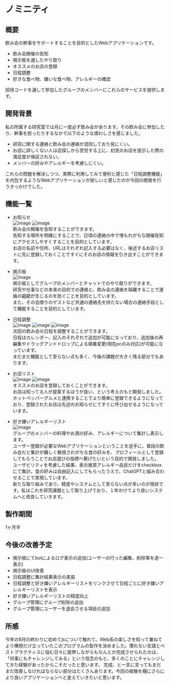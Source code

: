 # ノミニティ

## 概要

飲み会の幹事をサポートすることを目的としたWebアプリケーションです。

* 飲み会開催の告知
* 掲示板を通したやり取り
* オススメのお店の登録
* 日程調整
* 好きな食べ物、嫌いな食べ物、アレルギーの確認

招待コードを通して参加したグループのメンバーにこれらのサービスを提供します。

## 開発背景

私の所属する研究室では月に一度必ず飲み会があります。その飲み会に参加したり、幹事を担ったりするなかで以下のような煩わしさを感じました。

* 研究に関する連絡と飲み会の連絡が混同しており見にくい。
* お店に詳しくない人は店探しから苦労する上に、初見のお店を提示した際の満足度が保証されない。
* メンバーの好みやアレルギーを考慮しにくい。

これらの問題を解決しつつ、実際に利用してみて便利と感じた「日程調整機能」を内包するようなWebアプリケーションが欲しいと感じたのが今回の開発を行うきっかけでした。

## 機能一覧

* お知らせ  
![image](https://github.com/kawasho345/nominity-frontend/assets/142466984/cbb5c42a-c992-47dd-ba65-1f5e97016157)
![image](https://github.com/kawasho345/nominity-frontend/assets/142466984/de4f3519-086a-43c2-97d9-c6b95b507ec4)  
飲み会の開催を告知することができます。  
告知する場所を明確にすることで、日頃の連絡の中で埋もれがちな開催告知にアクセスしやすくすることを目的としています。  
お店の名前や住所、URLはそれぞれ記入する必要はなく、後述するお店リストに先に登録しておくことですぐにそのお店の情報を引き出すことができます。

* 掲示板  
![image](https://github.com/kawasho345/nominity-frontend/assets/142466984/4f1b6959-c004-4b0b-becd-2c3e35b9db8f)  
掲示板としてグループのメンバーとチャットでのやり取りができます。  
研究や仕事などの本来の目的での連絡と、飲み会の連絡を隔離することで連絡の齟齬が生じるのを防ぐことを目的としています。  
また、その会限りのゲストなど共通の連絡先を持たない場合の連絡手段として機能することを目的としています。

* 日程調整  
![image](https://github.com/kawasho345/nominity-frontend/assets/142466984/aec48bb2-0392-4d18-b57a-c490a06bff12)
![image](https://github.com/kawasho345/nominity-frontend/assets/142466984/8e98639b-e2f3-431f-a66e-5c4384c7a043)
![image](https://github.com/kawasho345/nominity-frontend/assets/142466984/c82e03bb-097b-4bda-9dd2-f4be14652561)  
次回の飲み会の日程を調整することができます。  
日程はカレンダー、記入のそれぞれで追加が可能になっており、追加後の再編集やドラッグアンドドロップによる順番変更(現在pcのみ対応)が可能になっています。  
まだまだ機能として至らない点も多く、今後の課題が大きく残る部分でもあります。

* お店リスト  
![image](https://github.com/kawasho345/nominity-frontend/assets/142466984/5d3c254b-5bde-445d-85fc-0e2580578430)
![image](https://github.com/kawasho345/nominity-frontend/assets/142466984/7a06ef66-f1ee-4d6d-a5d3-1b7218959a36)  
オススメのお店を登録しておくことができます。  
お店は知ってる人が提案するほうが良い、という考えのもと開発しました。  
ホットペッパーグルメと連携することでより簡単に登録できるようになっており、登録されたお店は先述のお知らせにてすぐに呼び出せるようになっています。

* 好き嫌いアレルギーリスト  
![image](https://github.com/kawasho345/nominity-frontend/assets/142466984/89cb57b6-757c-47be-bb78-7ef50c2c3530)  
グループのメンバーの料理やお酒の好み、アレルギーについて集計し表示します。  
ユーザー登録が必要なWebアプリケーションということを逆手に、普段の飲み会だと集計が難しく軽視されがちな食の好みを、プロフィールとして登録してもらうことでお店選びの指標へ繋げたいという目的で開発しました。  
ユーザビリティを考慮した結果、表示推奨アレルギー品目だけをcheckboxにて集計。食の好みは自由記入にしてもらったうえで、ChatGPTと組み合わせることで実現しています。  
新たな取り組みであり、精度やシステムとして至らない点が多いのが現状です。私はこれを研究課題として取り上げており、１年かけてより良いシステムへと改良していきます。

## 製作期間

1ヶ月半

## 今後の改善予定

* 掲示板にてbotによるログ表示の追加(ユーザーの行った編集、削除等を逐一表示)
* 掲示板のUI改善
* 日程調整に集計結果表示の実装
* 日程調整と好き嫌いアレルギーリストをリンクさせて日程ごとに好き嫌いアレルギーリストを表示
* 好き嫌いアレルギーリストの精度向上
* グループ管理にグループ削除の追加
* グループ管理にユーザーを退会させる項目の追加

## 所感

今年の8月の終わりに初めてjsについて触れて、Web系の楽しさを知って兼ねてより構想だけ立っていたこのプログラムの製作を決めました。慣れない言語とベストプラクティスに悩む日々に疲弊しながらもなんとか完成させられたのは、「何事にもチャレンジしてみる」という信念のもと、多くのことにチャレンジしてきた経験があったからこそだったと思います。
完成、と一言に言ってもまだまだ改善しなければならない部分はたくさんあります。今回の経験を糧にさらにより良いアプリケーションへと変えていきたいと思います。
